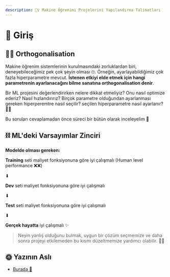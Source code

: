 ```yaml
---
description: 👷‍♀️ Makine Öğrenimi Projelerini Yapılandırma Talimatları
---
```


# 🌱 Giriş

## 👩‍🎓 Orthogonalisation
Makine öğrenim sistemlerinin kurulmasındaki zorluklardan biri, deneyebileceğimiz pek çok şeyin olması 🙄. Örneğin, ayarlayabildiğimiz çok fazla hiperparametre mevcut.
**İstenen etkiyi elde etmek için hangi parametrenin ayarlanacağını bilme sanatına orthogonalisation denir**.

Bir ML projesini değerlendirirken nelere dikkat etmeliyiz? Onu nasıl optimize ederiz? Nasıl hızlandırırız? Birçok parametre olduğundan ayarlanması gereken hiperperemtre nasıl seçilir? seçilen hiperparametre nasıl ayarlanır? 🤔🤕 

Bu soruları cevaplamadan önce süreci bir bütün olarak inceleyelim 🧐

## ⛓ ML'deki Varsayımlar Zinciri
**Modelde olması gereken:**

**Training** seti maliyet fonksiyonuna göre iyi çalışmalı  (Human level performance ❌❌)

⬇

**Dev** seti maliyet fonksiyonuna göre iyi çalışmalı

⬇

**Test** seti maliyet fonksiyonuna göre iyi çalışmalı

⬇

**Gerçek hayatta** iyi çalışmalı ✨

> Neyin yanlış olduğunu bulmak, uygun bir çözüm seçmemize ve daha sonra projeyi etkilemeden bu kısmı düzeltmemize yardımcı olabilir.  👩‍🔧

## 🌞 Yazının Aslı
- [Burada 🐾](https://dl.asmaamir.com/7-appliedml)